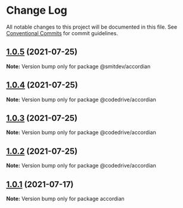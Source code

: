 # Change Log

All notable changes to this project will be documented in this file.
See [Conventional Commits](https://conventionalcommits.org) for commit guidelines.

## [1.0.5](https://github.com/smitcode/codedrive/compare/v1.0.4...v1.0.5) (2021-07-25)

**Note:** Version bump only for package @smitdev/accordian





## [1.0.4](https://github.com/smitcode/codedrive/compare/v1.0.3...v1.0.4) (2021-07-25)

**Note:** Version bump only for package @codedrive/accordian





## [1.0.3](https://github.com/smitcode/codedrive/compare/v2.0.5...v1.0.3) (2021-07-25)

**Note:** Version bump only for package @codedrive/accordian





## [1.0.2](https://github.com/smitcode/codedrive/compare/v2.0.5...v1.0.2) (2021-07-25)

**Note:** Version bump only for package @codedrive/accordian





## [1.0.1](https://github.com/smitcode/codedrive/compare/v2.0.2...v1.0.1) (2021-07-17)

**Note:** Version bump only for package accordian
